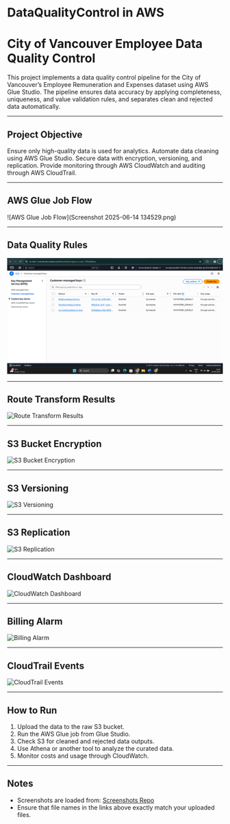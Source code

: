 # DataQualityControl in AWS
# City of Vancouver Employee Data Quality Control

This project implements a data quality control pipeline for the City of Vancouver’s Employee Remuneration and Expenses dataset using AWS Glue Studio. The pipeline ensures data accuracy by applying completeness, uniqueness, and value validation rules, and separates clean and rejected data automatically.

---

## Project Objective
Ensure only high-quality data is used for analytics. Automate data cleaning using AWS Glue Studio. Secure data with encryption, versioning, and replication. Provide monitoring through AWS CloudWatch and auditing through AWS CloudTrail.

---

## AWS Glue Job Flow
![AWS Glue Job Flow](Screenshot 2025-06-14 134529.png)

---

## Data Quality Rules
![Data Quality Rules](https://github.com/ishan1235k/Screenshots/blob/main/Screenshot%202025-06-14%20134529.png)

---

## Route Transform Results
![Route Transform Results](https://raw.githubusercontent.com/ishan1235k/Screenshots/main/your-route-transform-image.png)

---

## S3 Bucket Encryption
![S3 Bucket Encryption](https://raw.githubusercontent.com/ishan1235k/Screenshots/main/your-s3-encryption-image.png)

---

## S3 Versioning
![S3 Versioning](https://raw.githubusercontent.com/ishan1235k/Screenshots/main/your-s3-versioning-image.png)

---

## S3 Replication
![S3 Replication](https://raw.githubusercontent.com/ishan1235k/Screenshots/main/your-s3-replication-image.png)

---

## CloudWatch Dashboard
![CloudWatch Dashboard](https://raw.githubusercontent.com/ishan1235k/Screenshots/main/your-cloudwatch-dashboard-image.png)

---

## Billing Alarm
![Billing Alarm](https://raw.githubusercontent.com/ishan1235k/Screenshots/main/your-billing-alarm-image.png)

---

## CloudTrail Events
![CloudTrail Events](https://raw.githubusercontent.com/ishan1235k/Screenshots/main/your-cloudtrail-events-image.png)

---

## How to Run
1. Upload the data to the raw S3 bucket.
2. Run the AWS Glue job from Glue Studio.
3. Check S3 for cleaned and rejected data outputs.
4. Use Athena or another tool to analyze the curated data.
5. Monitor costs and usage through CloudWatch.

---

## Notes
- Screenshots are loaded from: [Screenshots Repo](https://github.com/ishan1235k/Screenshots)
- Ensure that file names in the links above exactly match your uploaded files.
